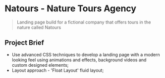 # Natours - Nature Tours Agency
> Landing page build for a fictional company that offers tours in the nature called Natours

## Project Brief
* Use advanced CSS techniques to develop a landing page with a modern looking feel using animations and effects, background videos and custom designed elements;
* Layout approach - 'Float Layout' fluid layout;